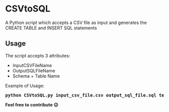 # CSVtoSQL
A Python script which accepts a CSV file as input and generates the CREATE TABLE and INSERT SQL statements

## Usage
The script accepts 3 attributes:
- InputCSVFileName
- OutputSQLFileName
- Schema + Table Name

Example of Usage:
<pre>
<b>python CSVtoSQL.py input_csv_file.csv output_sql_file.sql temp_schema.temp_table</b>
</pre>

**Feel free to contribute :wink:**

